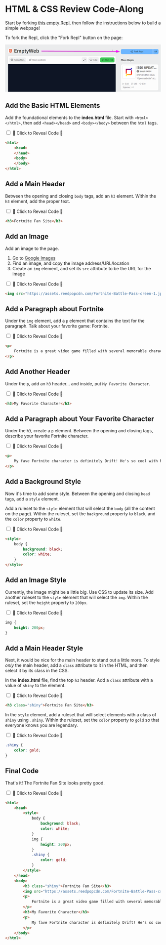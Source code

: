 # HTML & CSS Review Code-Along
Start by forking [this empty Repl](https://replit.com/@HylandOutreach/EmptyWeb), then follow the instructions below to build a simple webpage!

To fork the Repl, click the "Fork Repl" button on the page:

![](../Assets/ForkRepl.png)

## Add the Basic HTML Elements
Add the foundational elements to the **index.html** file. Start with `<html></html>`, then add `<head></head>` and `<body></body>` between the `html` tags.

<input type="checkbox" id="reveal1" class="reveal-checkbox" />
<label for="reveal1" class="reveal-label">👀 Click to Reveal Code 👀</label>

```html
<html>
    <head>
    </head>
    <body>
    </body>
</html>
```

## Add a Main Header
Between the opening and closing `body` tags, add an `h3` element. Within the `h3` element, add the proper text.

<input type="checkbox" id="reveal2" class="reveal-checkbox" />
<label for="reveal2" class="reveal-label">👀 Click to Reveal Code 👀</label>

```html
<h3>Fortnite Fan Site</h3>
```

## Add an Image
Add an image to the page.

1. Go to [Google Images](https://google.com/images/)
1. Find an image, and copy the image address/URL/location
1. Create an `img` element, and set its `src` attribute to be the URL for the image

<input type="checkbox" id="reveal3" class="reveal-checkbox" />
<label for="reveal3" class="reveal-label">👀 Click to Reveal Code 👀</label>

```html
<img src="https://assets.reedpopcdn.com/Fortnite-Battle-Pass-creen-1.jpeg" />
```

## Add a Paragraph about Fortnite
Under the `img` element, add a `p` element that contains the text for the paragraph. Talk about your favorite game: Fortnite.

<input type="checkbox" id="reveal4" class="reveal-checkbox" />
<label for="reveal4" class="reveal-label">👀 Click to Reveal Code 👀</label>

```html
<p>
    Fortnite is a great video game filled with several memorable characters and lots of action.
</p>
```

## Add Another Header
Under the `p`, add an `h3` header... and inside, put `My Favorite Character`.

<input type="checkbox" id="reveal5" class="reveal-checkbox" />
<label for="reveal5" class="reveal-label">👀 Click to Reveal Code 👀</label>

```html
<h3>My Favorite Character</h3>
```

## Add a Paragraph about Your Favorite Character
Under the `h3`, create a `p` element. Between the opening and closing tags, describe your favorite Fortnite character.

<input type="checkbox" id="reveal6" class="reveal-checkbox" />
<label for="reveal6" class="reveal-label">👀 Click to Reveal Code 👀</label>

```html
<p>
    My fave Fortnite character is definitely Drift! He's so cool with his rad moves and sick outfits. I love getting all the skins for him.
</p>
```

## Add a Background Style
Now it's time to add some style. Between the opening and closing `head` tags, add a `style` element.

Add a ruleset to the `style` element that will select the `body` (all the content on the page). Within the ruleset, set the `background` property to `black`, and the `color` property to `white`.

<input type="checkbox" id="reveal7" class="reveal-checkbox" />
<label for="reveal7" class="reveal-label">👀 Click to Reveal Code 👀</label>

```html
<style>
    body {
        background: black;
        color: white;
    }
</style>
```

## Add an Image Style
Currently, the image might be a little big. Use CSS to update its size. Add another ruleset to the `style` element that will select the `img`. Within the ruleset, set the `height` property to `200px`.

<input type="checkbox" id="reveal8" class="reveal-checkbox" />
<label for="reveal8" class="reveal-label">👀 Click to Reveal Code 👀</label>

```css
img {
    height: 200px;
}
```

## Add a Main Header Style
Next, it would be nice for the main header to stand out a little more. To style _only_ the main header, add a `class` attribute to it in the HTML, and then select it by its class in the CSS.

In the **index.html** file, find the top `h3` header. Add a `class` attribute with a value of `shiny` to the element.

<input type="checkbox" id="reveal9" class="reveal-checkbox" />
<label for="reveal9" class="reveal-label">👀 Click to Reveal Code 👀</label>

```html
<h3 class="shiny">Fortnite Fan Site</h3>
```

In the `style` element, add a ruleset that will select elements with a class of `shiny` using `.shiny`. Within the ruleset, set the `color` property to `gold` so that everyone knows you are legendary.

<input type="checkbox" id="reveal10" class="reveal-checkbox" />
<label for="reveal10" class="reveal-label">👀 Click to Reveal Code 👀</label>

```css
.shiny {
    color: gold;
}
```

## Final Code
That's it! The Fortnite Fan Site looks pretty good.

<input type="checkbox" id="reveal11" class="reveal-checkbox" />
<label for="reveal11" class="reveal-label">👀 Click to Reveal Code 👀</label>

```html
<html>
    <head>
        <style>
            body {
                background: black;
                color: white;
            }
            img {
                height: 200px;
            }
            .shiny {
                color: gold;
            }
        </style>
    </head>
    <body>
        <h3 class="shiny">Fortnite Fan Site</h3>
        <img src="https://assets.reedpopcdn.com/Fortnite-Battle-Pass-creen-1.jpeg" />
        <p>
            Fortnite is a great video game filled with several memorable characters and lots of action.
        </p>
        <h3>My Favorite Character</h3>
        <p>
            My fave Fortnite character is definitely Drift! He's so cool with his rad moves and sick outfits. I love getting all the skins for him.
        </p>
    </body>
</html>
```
